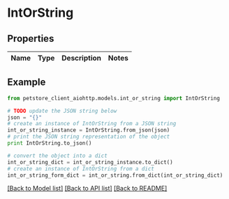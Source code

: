 # IntOrString


## Properties

Name | Type | Description | Notes
------------ | ------------- | ------------- | -------------

## Example

```python
from petstore_client_aiohttp.models.int_or_string import IntOrString

# TODO update the JSON string below
json = "{}"
# create an instance of IntOrString from a JSON string
int_or_string_instance = IntOrString.from_json(json)
# print the JSON string representation of the object
print IntOrString.to_json()

# convert the object into a dict
int_or_string_dict = int_or_string_instance.to_dict()
# create an instance of IntOrString from a dict
int_or_string_form_dict = int_or_string.from_dict(int_or_string_dict)
```
[[Back to Model list]](../README.md#documentation-for-models) [[Back to API list]](../README.md#documentation-for-api-endpoints) [[Back to README]](../README.md)


